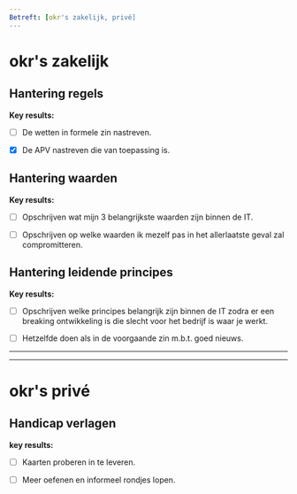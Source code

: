 ```yaml
---
Betreft: [okr's zakelijk, privé]
---
```


# okr's zakelijk

## Hantering regels

**Key results:**

- [ ] De wetten in formele zin nastreven.
- [x]  De  APV nastreven die van toepassing is.



## Hantering waarden


**Key results:**
-  [ ] Opschrijven wat mijn 3 belangrijkste waarden zijn binnen de IT.
-  [ ] Opschrijven op welke waarden ik mezelf pas in het allerlaatste geval zal compromitteren.



## Hantering leidende principes


**Key results:**

- [ ] Opschrijven welke principes belangrijk zijn binnen de IT zodra er een breaking ontwikkeling is die slecht voor het bedrijf is waar je werkt. 
- [ ] Hetzelfde doen als in de voorgaande zin m.b.t. goed nieuws. 



****
---

# okr's privé
## Handicap verlagen 


**key results:**  
- [ ] Kaarten proberen in te leveren. 
- [ ]  Meer oefenen en informeel rondjes lopen.






